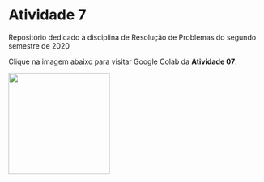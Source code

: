 # Atividade 7
Repositório dedicado à disciplina de Resolução de Problemas do segundo semestre de 2020 <br/>

Clique na imagem abaixo para visitar Google Colab da **Atividade 07**: 

[<img src="https://miro.medium.com/max/512/1*dWlg8C46t_ZJ9P8rc-RyWg.png" width="200"/>](https://colab.research.google.com/drive/1uLofGbOdB5Pbcw5H8n7TtgDDyzfee4vZ?usp=sharing)
